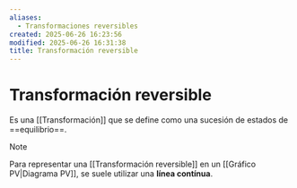 ```yaml
---
aliases:
  - Transformaciones reversibles
created: 2025-06-26 16:23:56
modified: 2025-06-26 16:31:38
title: Transformación reversible
---
```


# Transformación reversible

Es una [[Transformación]] que se define como una sucesión de estados de ==equilibrio==.

> [!note]
> Para representar una [[Transformación reversible]] en un [[Gráfico PV|Diagrama PV]], se suele utilizar una **línea contínua**.

